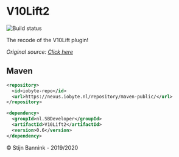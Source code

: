# V10Lift2
![Build status](https://travis-ci.org/stijnb1234/V10Lift2.svg?branch=master)

The recode of the V10Lift plugin!

*Original source: [Click here](https://github.com/shinyquagsire23/V10Lift)*

## Maven
```xml
<repository>
  <id>iobyte-repo</id>
  <url>https://nexus.iobyte.nl/repository/maven-public/</url>
</repository>

<dependency>
  <groupId>nl.SBDeveloper</groupId>
  <artifactId>V10Lift2</artifactId>
  <version>0.6</version>
</dependency>
```

© Stijn Bannink - 2019/2020
